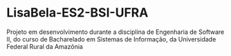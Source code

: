 # LisaBela-ES2-BSI-UFRA
Projeto em desenvolvimento durante a disciplina de Engenharia de Software II, do curso de Bacharelado em Sistemas de Informação, da Universidade Federal Rural da Amazônia
